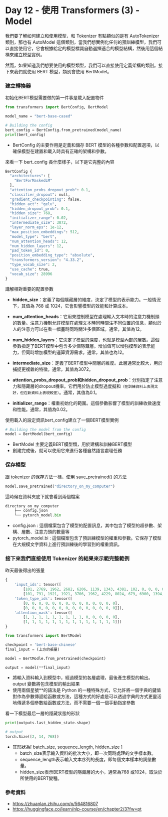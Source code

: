 # Day 12 - 使用 Transformers (3) - Model

我們要了解如何建立和使用模型，和 Tokenizer 有點類似的是有 AutoTokenizer 類別，那也有 AutoModel 這個類別，當我們想實例化任何的預訓練模型，我們可以直接使用它，它會根據給定的模型標識自動選擇適合的模型結構，然後用這個結構來建立模型實例。

然而，如果知道我們想要使用的模型類型，我們可以直接使用定義架構的類別。接下來我們就使用 BERT 模型，類別會使用 BertModel。

### 建立轉換器
初始化BERT模型需要做的第一件事是載入配置物件
```python
from transformers import BertConfig, BertModel

model_name = "bert-base-cased"

# Building the config
bert_config = BertConfig.from_pretrained(model_name)
print(bert_config)
```
- BertConfig 的主要作用是定義和儲存 BERT 模型的各種參數和配置選項，以確保模型在建置和載入時具有正確的架構和參數。

來看一下 bert_config 長什麼樣子，以下是它完整的內容
```python
BertConfig {
  "architectures": [
    "BertForMaskedLM"
  ],
  "attention_probs_dropout_prob": 0.1,
  "classifier_dropout": null,
  "gradient_checkpointing": false,
  "hidden_act": "gelu",
  "hidden_dropout_prob": 0.1,
  "hidden_size": 768,
  "initializer_range": 0.02,
  "intermediate_size": 3072,
  "layer_norm_eps": 1e-12,
  "max_position_embeddings": 512,
  "model_type": "bert",
  "num_attention_heads": 12,
  "num_hidden_layers": 12,
  "pad_token_id": 0,
  "position_embedding_type": "absolute",
  "transformers_version": "4.33.2",
  "type_vocab_size": 2,
  "use_cache": true,
  "vocab_size": 28996
}
```
講解相對重要的配置參數
- **hidden_size**：定義了每個隱藏層的維度，決定了模型的表示能力。一般情況下，其值為 768 或 1024，它會影響模型的效能和計算成本。


- **num_attention_heads**：它用來控制模型在處理輸入文本時的注意力機制頭的數量。注意力機制允許模型在處理文本時同時關注不同位置的信息，類似於人的注意力可以在看一幅畫時同時關注多個區域。通常，其值為12。


- **num_hidden_layers**：它決定了模型的深度，也就是模型內部的層數。這個參數指定了BERT模型中包含多少個隱藏層。增加值可以增強模型的表示能力，但同時增加模型的運算資源需求。通常，其值也為12。


- **intermediate_size**：定義了BERT模型中間層的維度。此層通常比較大，用於捕捉更複雜的特徵。通常，其值為3072。


- **attention_probs_dropout_prob和hidden_dropout_prob**：分別指定了注意力和隱藏層的dropout機率。它們用於防止模型過度擬和`（在訓練資料上表現太好，但在新資料上表現較差）`。通常，其值為0.1。


- **initializer_range**：權重初始化的範圍。這個參數影響了模型的訓練收斂速度和性能。通常，其值為0.02。

使用載入的設定資訊bert_config建立了一個BERT模型實例
```python
# Building the model from the config
model = BertModel(bert_config)
```
- BertModel 主要定義BERT模型類，用於建構和訓練BERT模型
- 創建完成後，就可以使用它來進行各種自然語言處理任務

### 保存模型

跟 tokenizer 的保存方法一樣，使用 save_pretrained() 的方法
```python
model.save_pretrained("directory_on_my_computer")
```
這時候在資料夾底下就會看到兩個檔案
```python
directory_on_my_computer
    ├── config.json
    └── pytorch_model.bin
```
- config.json : 這個檔案包含了模型的配置訊息，其中包含了模型的超參數、架構、層數、注意力頭的數量等
- pytorch_model.bi : 這個檔案包含了預訓練模型的權重和參數。它保存了模型在大規模文字資料上進行預訓練後的學習到的權重資訊。

### 接下來我們直接使用 Tokenizer 的結果來示範完整範例

昨天最後得出的張量
```python
{
    'input_ids': tensor([
        [101, 2769, 1962, 2682, 6206, 1139, 1343, 4381, 102, 0, 0, 0, 0, 0],
        [101, 791, 1921, 1921, 3706, 1962, 4229, 8024, 679, 6900, 1394, 1139, 7271, 102]]), 
    'token_type_ids': tensor([
        [0, 0, 0, 0, 0, 0, 0, 0, 0, 0, 0, 0, 0, 0],
        [0, 0, 0, 0, 0, 0, 0, 0, 0, 0, 0, 0, 0, 0]]),
    'attention_mask': tensor([
        [1, 1, 1, 1, 1, 1, 1, 1, 1, 0, 0, 0, 0, 0],
        [1, 1, 1, 1, 1, 1, 1, 1, 1, 1, 1, 1, 1, 1]])
}
```

```python
from transformers import BertModel

checkpoint = 'bert-base-chinese'
final_input = (上方的張量)

model = BertModle.from_pretrained(checkpoint)

output = model(**final_input)
```
- 將輸入資料輸入到模型中，經過模型的各層處理，最後產生模型的輸出。output 變數將包含模型的輸出結果
- 使用兩個星號**的語法是 Python 的一種特殊方式，它允許將一個字典的鍵值對作為參數傳遞給函數或方法，這種方式的好處是可以透過字典的方式更靈活地傳遞多個參數給函數或方法，而不需要一個一個手動指定參數

看一下模型最后一層的隱藏狀態的形狀
```python
print(outputs.last_hidden_state.shape)

# output
torch.Size([2, 14, 768])
```
- 其形狀為[ batch_size, sequence_length, hidden_size ]
    - batch_size表示輸入資料的批次大小，即一次同時處理的文字樣本數。
    - sequence_length表示輸入文本序列的長度，即每個文本樣本的詞彙數量。
    - hidden_size表示BERT模型的隱藏層的大小，通常為768 或1024，取決於所使用的BERT變種。

### 參考資料
- <https://zhuanlan.zhihu.com/p/564816807>
- <https://huggingface.co/learn/nlp-course/en/chapter2/3?fw=pt>